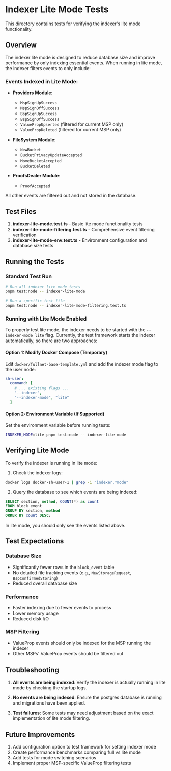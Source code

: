 # Indexer Lite Mode Tests

This directory contains tests for verifying the indexer's lite mode functionality.

## Overview

The indexer lite mode is designed to reduce database size and improve performance by only indexing essential events. When running in lite mode, the indexer filters events to only include:

### Events Indexed in Lite Mode:
- **Providers Module**:
  - `MspSignUpSuccess`
  - `MspSignOffSuccess` 
  - `BspSignUpSuccess`
  - `BspSignOffSuccess`
  - `ValuePropUpserted` (filtered for current MSP only)
  - `ValuePropDeleted` (filtered for current MSP only)

- **FileSystem Module**:
  - `NewBucket`
  - `BucketPrivacyUpdateAccepted`
  - `MoveBucketAccepted`
  - `BucketDeleted`

- **ProofsDealer Module**:
  - `ProofAccepted`

All other events are filtered out and not stored in the database.

## Test Files

1. **indexer-lite-mode.test.ts** - Basic lite mode functionality tests
2. **indexer-lite-mode-filtering.test.ts** - Comprehensive event filtering verification
3. **indexer-lite-mode-env.test.ts** - Environment configuration and database size tests

## Running the Tests

### Standard Test Run
```bash
# Run all indexer lite mode tests
pnpm test:node -- indexer-lite-mode

# Run a specific test file
pnpm test:node -- indexer-lite-mode-filtering.test.ts
```

### Running with Lite Mode Enabled

To properly test lite mode, the indexer needs to be started with the `--indexer-mode lite` flag. Currently, the test framework starts the indexer automatically, so there are two approaches:

#### Option 1: Modify Docker Compose (Temporary)
Edit `docker/fullnet-base-template.yml` and add the indexer mode flag to the user node:
```yaml
sh-user:
  command: [
    # ... existing flags ...
    "--indexer",
    "--indexer-mode", "lite"
  ]
```

#### Option 2: Environment Variable (If Supported)
Set the environment variable before running tests:
```bash
INDEXER_MODE=lite pnpm test:node -- indexer-lite-mode
```

## Verifying Lite Mode

To verify the indexer is running in lite mode:

1. Check the indexer logs:
```bash
docker logs docker-sh-user-1 | grep -i "indexer.*mode"
```

2. Query the database to see which events are being indexed:
```sql
SELECT section, method, COUNT(*) as count 
FROM block_event 
GROUP BY section, method 
ORDER BY count DESC;
```

In lite mode, you should only see the events listed above.

## Test Expectations

### Database Size
- Significantly fewer rows in the `block_event` table
- No detailed file tracking events (e.g., `NewStorageRequest`, `BspConfirmedStoring`)
- Reduced overall database size

### Performance
- Faster indexing due to fewer events to process
- Lower memory usage
- Reduced disk I/O

### MSP Filtering
- ValueProp events should only be indexed for the MSP running the indexer
- Other MSPs' ValueProp events should be filtered out

## Troubleshooting

1. **All events are being indexed**: Verify the indexer is actually running in lite mode by checking the startup logs.

2. **No events are being indexed**: Ensure the postgres database is running and migrations have been applied.

3. **Test failures**: Some tests may need adjustment based on the exact implementation of lite mode filtering.

## Future Improvements

1. Add configuration option to test framework for setting indexer mode
2. Create performance benchmarks comparing full vs lite mode
3. Add tests for mode switching scenarios
4. Implement proper MSP-specific ValueProp filtering tests